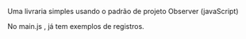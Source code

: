 Uma livraria simples usando o padrão de projeto Observer (javaScript)

No main.js , já tem exemplos de registros.
